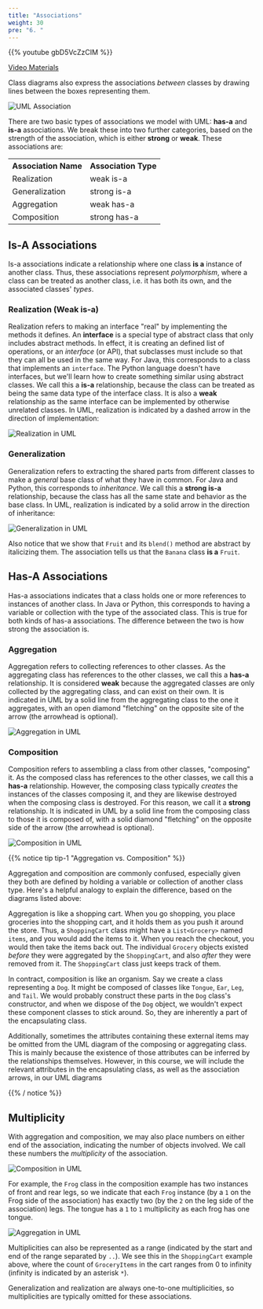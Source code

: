 ```yaml
---
title: "Associations"
weight: 30
pre: "6. "
---
```


{{% youtube gbD5VcZzCIM %}}

[Video Materials](video)

Class diagrams also express the associations _between_ classes by drawing lines between the boxes representing them. 

![UML Association](/cc410/images/5/association.png)

There are two basic types of associations we model with UML: **has-a** and **is-a** associations.  We break these into two further categories, based on the strength of the association, which is either **strong** or **weak**.  These associations are:

<table>
  <tr>
    <th>Association Name</th>
    <th>Association Type</th>
  </tr>
  <tr>
    <td>Realization</td>
    <td>weak is-a</td>
  </tr>
  <tr>
    <td>Generalization</td>
    <td>strong is-a</td>
  </tr>
  <tr>
    <td>Aggregation</td>
    <td>weak has-a</td>
  </tr>
  <tr>
    <td>Composition</td>
    <td>strong has-a</td>
  </tr>
</table>

## Is-A Associations

Is-a associations indicate a relationship where one class __is a__ instance of another class.  Thus, these associations represent _polymorphism_, where a class can be treated as another class, i.e. it has both its own, and the associated classes' _types_.

### Realization (Weak is-a)

Realization refers to making an interface "real" by implementing the methods it defines. An **interface** is a special type of abstract class that only includes abstract methods. In effect, it is creating an defined list of operations, or an _interface_ (or API), that subclasses must include so that they can all be used in the same way. For Java, this corresponds to a class that implements an `interface`. The Python language doesn't have interfaces, but we'll learn how to create something similar using abstract classes. We call this a **is-a** relationship, because the class can be treated as being the same data type of the interface class.  It is also a **weak** relationship as the same interface can be implemented by otherwise unrelated classes.  In UML, realization is indicated by a dashed arrow in the direction of implementation:

![Realization in UML](/cc410/images/5/410_5_realization.svg)

### Generalization

Generalization refers to extracting the shared parts from different classes to make a *general* base class of what they have in common.  For Java and Python, this corresponds to _inheritance_.  We call this a **strong is-a** relationship, because the class has all the same state and behavior as the base class.  In UML, realization is indicated by a solid arrow in the direction of inheritance:

![Generalization in UML](/cc410/images/5/410_5_generalization.svg)

Also notice that we show that `Fruit` and its `blend()` method are abstract by italicizing them. The association tells us that the `Banana` class **is a** `Fruit`. 

## Has-A Associations

Has-a associations indicates that a class holds one or more references to instances of another class.   In Java or Python, this corresponds to having a variable or collection with the type of the associated class. This is true for both kinds of has-a associations.  The difference between the two is how strong the association is.

### Aggregation 

Aggregation refers to collecting references to other classes.   As the aggregating class has references to the other classes, we call this a **has-a** relationship.  It is considered **weak** because the aggregated classes are only collected by the aggregating class, and can exist on their own.  It is indicated in UML by a solid line from the aggregating class to the one it aggregates, with an open diamond "fletching" on the opposite site of the arrow (the arrowhead is optional). 

![Aggregation in UML](/cc410/images/5/410_5_aggregation.svg)

### Composition

Composition refers to assembling a class from other classes, "composing" it.  As the composed class has references to the other classes, we call this a **has-a** relationship.  However, the composing class typically _creates_ the instances of the classes composing it, and they are likewise destroyed when the composing class is destroyed.  For this reason, we call it a **strong** relationship.  It is indicated in UML by a solid line from the composing class to those it is composed of, with a solid diamond "fletching" on the opposite side of the arrow (the arrowhead is optional).

![Composition in UML](/cc410/images/5/410_5_composition.svg)

{{% notice tip tip-1 "Aggregation vs. Composition" %}}

Aggregation and composition are commonly confused, especially given they both are defined by holding a variable or collection of another class type. Here's a helpful analogy to explain the difference, based on the diagrams listed above:

Aggregation is like a shopping cart.  When you go shopping, you place groceries into the shopping cart, and it holds them as you push it around the store.  Thus, a `ShoppingCart` class might have a `List<Grocery>` named `items`, and you would add the items to it.  When you reach the checkout, you would then take the items back out.  The individual `Grocery` objects existed _before_ they were aggregated by the `ShoppingCart`, and also _after_ they were removed from it. The `ShoppingCart` class just keeps track of them. 

In contract, composition is like an organism.  Say we create a class representing a `Dog`.  It might be composed of classes like `Tongue`, `Ear`, `Leg`, and `Tail`.  We would probably construct these parts in the `Dog` class's constructor, and when we dispose of the `Dog` object, we wouldn't expect these component classes to stick around. So, they are inherently a part of the encapsulating class.

Additionally, sometimes the attributes containing these external items may be omitted from the UML diagram of the composing or aggregating class. This is mainly because the existence of those attributes can be inferred by the relationships themselves. However, in this course, we will include the relevant attributes in the encapsulating class, as well as the association arrows, in our UML diagrams

{{% / notice %}}

## Multiplicity

With aggregation and composition, we may also place numbers on either end of the association, indicating the number of objects involved.  We call these numbers the _multiplicity_ of the association.

![Composition in UML](/cc410/images/5/composition.png)

For example, the `Frog` class in the composition example has two instances of front and rear legs, so we indicate that each `Frog` instance (by a `1` on the Frog side of the association) has exactly two (by the `2` on the leg side of the association) legs.  The tongue has a `1` to `1` multiplicity as each frog has one tongue.

![Aggregation in UML](/cc410/images/5/aggregation.png)

Multiplicities can also be represented as a range (indicated by the start and end of the range separated by `..`).  We see this in the `ShoppingCart` example above, where the count of `GroceryItems` in the cart ranges from 0 to infinity (infinity is indicated by an asterisk `*`).

Generalization and realization are always one-to-one multiplicities, so multiplicities are typically omitted for these associations.
